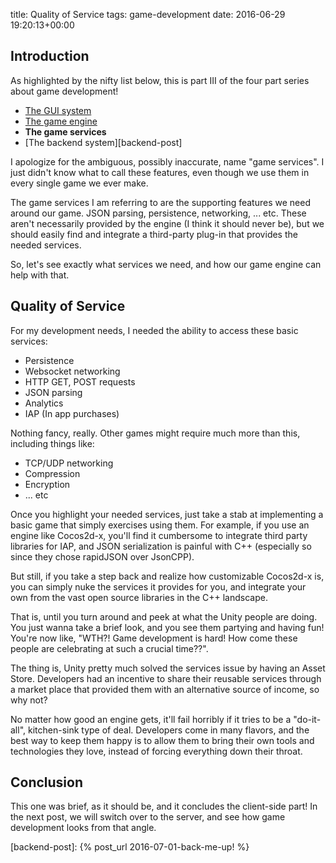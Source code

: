 title: Quality of Service
tags: game-development
date: 2016-06-29 19:20:13+00:00

## Introduction

As highlighted by the nifty list below, this is part III of the four part series about game development!

+ [The GUI system][gui-system-link]
+ [The game engine][game-engine-link]
+ **The game services**
+ [The backend system][backend-post]

I apologize for the ambiguous, possibly inaccurate, name "game services". I just didn't know what to call these features, even though we use them in every single game we ever make.

The game services I am referring to are the supporting features we need around our game. JSON parsing, persistence, networking, ... etc. These aren't necessarily provided by the engine (I think it should never be), but we should easily find and integrate a third-party plug-in that provides the needed services.

So, let's see exactly what services we need, and how our game engine can help with that.

## Quality of Service

For my development needs, I needed the ability to access these basic services:

+ Persistence
+ Websocket networking
+ HTTP GET, POST requests
+ JSON parsing
+ Analytics
+ IAP (In app purchases)

Nothing fancy, really. Other games might require much more than this, including things like:

+ TCP/UDP networking
+ Compression
+ Encryption
+ ... etc

Once you highlight your needed services, just take a stab at implementing a basic game that simply exercises using them. For example, if you use an engine like Cocos2d-x, you'll find it cumbersome to integrate third party libraries for IAP, and JSON serialization is painful with C++ (especially so since they chose rapidJSON over JsonCPP).

But still, if you take a step back and realize how customizable Cocos2d-x is, you can simply nuke the services it provides for you, and integrate your own from the vast open source libraries in the C++ landscape.

That is, until you turn around and peek at what the Unity people are doing. You just wanna take a brief look, and you see them partying and having fun! You're now like, "WTH?! Game development is hard! How come these people are celebrating at such a crucial time??".

The thing is, Unity pretty much solved the services issue by having an Asset Store. Developers had an incentive to share their reusable services through a market place that provided them with an alternative source of income, so why not?

No matter how good an engine gets, it'll fail horribly if it tries to be a "do-it-all", kitchen-sink type of deal. Developers come in many flavors, and the best way to keep them happy is to allow them to bring their own tools and technologies they love, instead of forcing everything down their throat.

## Conclusion

This one was brief, as it should be, and it concludes the client-side part! In the next post, we will switch over to the server, and see how game development looks from that angle.

[gui-system-link]: {filename}2016-06-26-whats-in-a-game.md
[game-engine-link]: {filename}2016-06-28-rev-up-your-engine.md
[backend-post]: {% post_url 2016-07-01-back-me-up! %}

